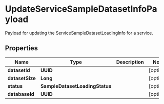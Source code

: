 

# UpdateServiceSampleDatasetInfoPayload

Payload for updating the ServiceSampleDatasetLoadingInfo for a service.

## Properties

Name | Type | Description | Notes
------------ | ------------- | ------------- | -------------
**datasetId** | **UUID** |  |  [optional]
**datasetSize** | **Long** |  |  [optional]
**status** | **SampleDatasetLoadingStatus** |  |  [optional]
**databaseId** | **UUID** |  |  [optional]



